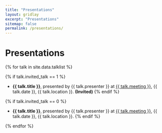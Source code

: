 ```yaml
---
title: "Presentations"
layout: gridlay
excerpt: "Presentations"
sitemap: false
permalink: /presentations/
---
```


# Presentations

{% for talk in site.data.talklist %}

  {% if talk.invited_talk == 1 %}
  - <b>{{ talk.title }}</b>, presented by {{ talk.presenter }} at <u>{{ talk.meeting }}</u>, {{ talk.date }}, {{ talk.location }}. <b>(Invited)</b>
  {% endif %} 

  {% if talk.invited_talk == 0 %}
  - <b>{{ talk.title }}</b>, presented by {{ talk.presenter }} at <u>{{ talk.meeting }}</u>, {{ talk.date }}, {{ talk.location }}.
  {% endif %} 
  
{% endfor %}



